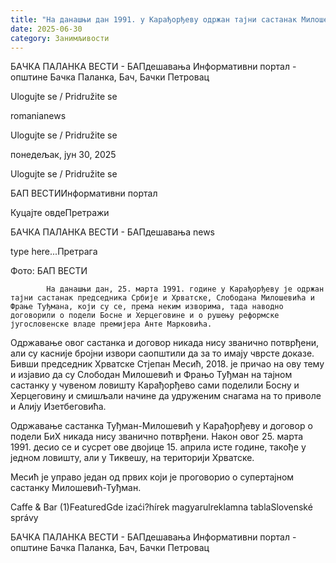 ```yaml
---
title: "На данашњи дан 1991. у Карађорђеву одржан тајни састанак Милошевића и Туђмана"
date: 2025-06-30
category: Занимљивости
---
```


БАЧКА ПАЛАНКА ВЕСТИ - БАПдешавања Информативни портал - општине Бачка Паланка, Бач, Бачки Петровац

Ulogujte se / Pridružite se

romanianews

Ulogujte se / Pridružite se

понедељак, јун 30, 2025

Ulogujte se / Pridružite se

БАП ВЕСТИИнформативни портал

Куцајте овдеПретражи

БАЧКА ПАЛАНКА ВЕСТИ - БАПдешавања news

type here...Претрага

Фото: БАП ВЕСТИ

            На данашњи дан, 25. марта 1991. године у Карађорђеву је одржан тајни састанак председника Србије и Хрватске, Слободана Милошевића и Фрање Туђмана, који су се, према неким изворима, тада наводно договорили о подели Босне и Херцеговине и о рушењу реформске југословенске владе премијера Анте Марковића.

Одржавање овог састанка и договор никада нису званично потврђени, али су касније бројни извори саопштили да за то имају чврсте доказе.
Бивши председник Хрватске Стјепан Месић, 2018. је причао на ову тему и изјавио да су Слободан Милошевић и Фрањо Туђман на тајном састанку у чувеном ловишту Карађорђево сами поделили Босну и Херцеговину и смишљали начине да удруженим снагама на то приволе и Алију Изетбеговића.


Одржавање састанка Туђман-Милошевић у Карађорђеву и договор о подели БиХ никада нису званично потврђени. Након овог 25. марта 1991. десио се и сусрет ове двојице 15. априла исте године, такође у једном ловишту, али у Тиквешу, на територији Хрватске.


Месић је управо један од првих који је проговорио о супертајном састанку Милошевић-Туђман.

Caffe & Bar (1)FeaturedGde izaći?hírek magyarulreklamna tablaSlovenské správy

БАЧКА ПАЛАНКА ВЕСТИ - БАПдешавања Информативни портал - општине Бачка Паланка, Бач, Бачки Петровац
